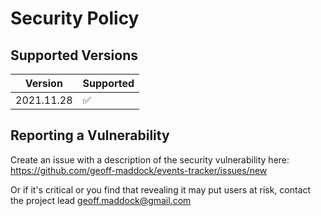 # Security Policy

## Supported Versions

| Version | Supported          |
| ------- | ------------------ |
| 2021.11.28   | :white_check_mark: |

## Reporting a Vulnerability

Create an issue with a description of the security vulnerability here:
https://github.com/geoff-maddock/events-tracker/issues/new

Or if it's critical or you find that revealing it may put users at risk, 
contact the project lead geoff.maddock@gmail.com
